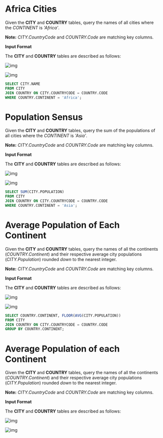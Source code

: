# Africa Cities

Given the **CITY** and **COUNTRY** tables, query the names of all cities where the *CONTINENT* is *'Africa'*.

**Note:** *CITY.CountryCode* and *COUNTRY.Code* are matching key columns.

**Input Format**

The **CITY** and **COUNTRY** tables are described as follows:

![img](https://s3.amazonaws.com/hr-challenge-images/8137/1449729804-f21d187d0f-CITY.jpg)

![img](https://s3.amazonaws.com/hr-challenge-images/8342/1449769013-e54ce90480-Country.jpg)

```sql
SELECT CITY.NAME
FROM CITY
JOIN COUNTRY ON CITY.COUNTRYCODE = COUNTRY.CODE
WHERE COUNTRY.CONTINENT = 'Africa';
```

# Population Sensus

Given the **CITY** and **COUNTRY** tables, query the sum of the populations of all cities where the *CONTINENT* is *'Asia'*.

**Note:** *CITY.CountryCode* and *COUNTRY.Code* are matching key columns.

**Input Format**

The **CITY** and **COUNTRY** tables are described as follows:

![img](https://s3.amazonaws.com/hr-challenge-images/8137/1449729804-f21d187d0f-CITY.jpg)

![img](https://s3.amazonaws.com/hr-challenge-images/8342/1449769013-e54ce90480-Country.jpg)

```sql
SELECT SUM(CITY.POPULATION)
FROM CITY
JOIN COUNTRY ON CITY.COUNTRYCODE = COUNTRY.CODE
WHERE COUNTRY.CONTINENT = 'Asia';
```

# Average Population of Each Continent

Given the **CITY** and **COUNTRY** tables, query the names of all the continents (*COUNTRY.Continent*) and their respective average city populations (*CITY.Population*) rounded *down* to the nearest integer.

**Note:** *CITY.CountryCode* and *COUNTRY.Code* are matching key columns.

**Input Format**

The **CITY** and **COUNTRY** tables are described as follows:

![img](https://s3.amazonaws.com/hr-challenge-images/8137/1449729804-f21d187d0f-CITY.jpg)

![img](https://s3.amazonaws.com/hr-challenge-images/8342/1449769013-e54ce90480-Country.jpg)

```sql
SELECT COUNTRY.CONTINENT, FLOOR(AVG(CITY.POPULATION))
FROM CITY
JOIN COUNTRY ON CITY.COUNTRYCODE = COUNTRY.CODE
GROUP BY COUNTRY.CONTINENT;
```

# Average Population of each Continent

Given the **CITY** and **COUNTRY** tables, query the names of all the continents (*COUNTRY.Continent*) and their respective average city populations (*CITY.Population*) rounded *down* to the nearest integer.

**Note:** *CITY.CountryCode* and *COUNTRY.Code* are matching key columns.

**Input Format**

The **CITY** and **COUNTRY** tables are described as follows:

![img](https://s3.amazonaws.com/hr-challenge-images/8137/1449729804-f21d187d0f-CITY.jpg)

![img](https://s3.amazonaws.com/hr-challenge-images/8342/1449769013-e54ce90480-Country.jpg)



